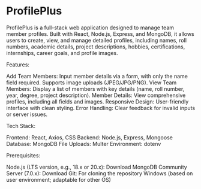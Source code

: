 # ProfilePlus

ProfilePlus is a full-stack web application designed to manage team member profiles. Built with React, Node.js, Express, and MongoDB, it allows users to create, view, and manage detailed profiles, including names, roll numbers, academic details, project descriptions, hobbies, certifications, internships, career goals, and profile images.

Features:

Add Team Members: Input member details via a form, with only the name field required. Supports image uploads (JPEG/JPG/PNG).
View Team Members: Display a list of members with key details (name, roll number, year, degree, project description).
Member Details: View comprehensive profiles, including all fields and images.
Responsive Design: User-friendly interface with clean styling.
Error Handling: Clear feedback for invalid inputs or server issues.

Tech Stack:

Frontend: React, Axios, CSS
Backend: Node.js, Express, Mongoose
Database: MongoDB
File Uploads: Multer
Environment: dotenv

Prerequisites:

Node.js (LTS version, e.g., 18.x or 20.x): Download
MongoDB Community Server (7.0.x): Download
Git: For cloning the repository
Windows (based on user environment; adaptable for other OS)
